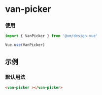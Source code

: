 # van-picker

### 使用

```js
import { VanPicker } from '@xm/design-vue'

Vue.use(VanPicker)
```

## 示例

### 默认用法

```html
<van-picker ></van-picker>
```
